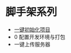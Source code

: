 # 脚手架系列

- [一键初始化项目](https://github.com/Li13/my-cli/tree/master/cli-create)
- 0 配置开发环境与打包
- 一键上传服务器
